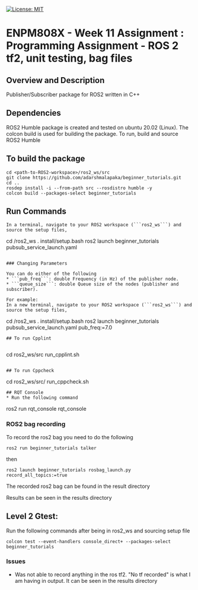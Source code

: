 [![License: MIT](https://img.shields.io/badge/License-MIT-green.svg)](https://opensource.org/licenses/MIT)

# ENPM808X - Week 11 Assignment : Programming Assignment - ROS 2 tf2, unit testing, bag files

## Overview and Description

Publisher/Subscriber package for ROS2 written in C++


## Dependencies
ROS2 Humble package is created and tested on ubuntu 20.02 (Linux).
The colcon build is used for building the package. To run, build and source ROS2 Humble


## To build the package

```
cd <path-to-ROS2-workspace>/ros2_ws/src
git clone https://github.com/adarshmalapaka/beginner_tutorials.git
cd ..  
rosdep install -i --from-path src --rosdistro humble -y
colcon build --packages-select beginner_tutorials
```
## Run Commands
```
In a terminal, navigate to your ROS2 workspace (```ros2_ws```) and source the setup files,
```
cd <path-to-ROS2-workspace>/ros2_ws
. install/setup.bash
ros2 launch beginner_tutorials pubsub_service_launch.yaml
```

### Changing Parameters

You can do either of the following
* ```pub_freq```: double Frequency (in Hz) of the publisher node.
* ```queue_size```: double Queue size of the nodes (publisher and subscriber).

For example:
In a new terminal, navigate to your ROS2 workspace (```ros2_ws```) and source the setup files,
```
cd <path-to-ROS2-workspace>/ros2_ws
. install/setup.bash
ros2 launch beginner_tutorials pubsub_service_launch.yaml pub_freq:=7.0
```
## To run Cpplint
 
 ```
cd ros2_ws/src
run_cpplint.sh
```

## To run Cppcheck
```
cd ros2_ws/src/
run_cppcheck.sh
```
## RQT Console
* Run the following command
```
ros2 run rqt_console rqt_console


### ROS2 bag recording

To record the ros2 bag you need to do the following
```
ros2 run beginner_tutorials talker

```
then 
```
ros2 launch beginner_tutorials rosbag_launch.py record_all_topics:=true

```
The recorded ros2 bag can be found in the result directory

Results can be seen in the results directory
## Level 2 Gtest:
Run the following commands after being in ros2_ws and sourcing setup file
```
colcon test --event-handlers console_direct+ --packages-select beginner_tutorials
```
### Issues
* Was not able to record anything in the ros tf2. "No tf recorded" is what I am having in output. It can be seen in the results directory
